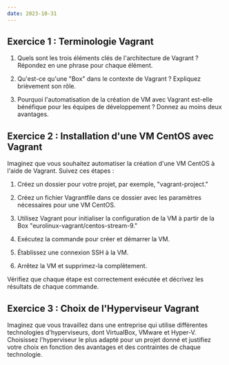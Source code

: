 ```yaml
---
date: 2023-10-31
---
```


## Exercice 1 : Terminologie Vagrant

1. Quels sont les trois éléments clés de l'architecture de Vagrant ? Répondez en une phrase pour chaque élément.
    
2. Qu'est-ce qu'une "Box" dans le contexte de Vagrant ? Expliquez brièvement son rôle.
    
3. Pourquoi l'automatisation de la création de VM avec Vagrant est-elle bénéfique pour les équipes de développement ? Donnez au moins deux avantages.
    

## Exercice 2 : Installation d'une VM CentOS avec Vagrant

Imaginez que vous souhaitez automatiser la création d'une VM CentOS à l'aide de Vagrant. Suivez ces étapes :

1. Créez un dossier pour votre projet, par exemple, "vagrant-project."
    
2. Créez un fichier Vagrantfile dans ce dossier avec les paramètres nécessaires pour une VM CentOS.
    
3. Utilisez Vagrant pour initialiser la configuration de la VM à partir de la Box "eurolinux-vagrant/centos-stream-9."
    
4. Exécutez la commande pour créer et démarrer la VM.
    
5. Établissez une connexion SSH à la VM.
    
6. Arrêtez la VM et supprimez-la complètement.
    

Vérifiez que chaque étape est correctement exécutée et décrivez les résultats de chaque commande.

## Exercice 3 : Choix de l'Hyperviseur Vagrant

Imaginez que vous travaillez dans une entreprise qui utilise différentes technologies d'hyperviseurs, dont VirtualBox, VMware et Hyper-V. Choisissez l'hyperviseur le plus adapté pour un projet donné et justifiez votre choix en fonction des avantages et des contraintes de chaque technologie.